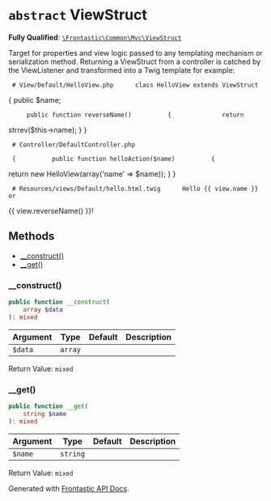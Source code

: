 # `abstract`  ViewStruct

**Fully Qualified**: [`\Frontastic\Common\Mvc\ViewStruct`](../../../src/php/Mvc/ViewStruct.php)

Target for properties and view logic passed to any templating mechanism or
serialization method. Returning a ViewStruct from a controller is catched by
the ViewListener and transformed into a Twig template for example:

     # View/Default/HelloView.php      class HelloView extends ViewStruct     
{          public $name;

         public function reverseName()          {              return
strrev($this->name);          }      }

     # Controller/DefaultController.php

     {          public function helloAction($name)          {             
return new HelloView(array('name' => $name));          }      }

     # Resources/views/Default/hello.html.twig      Hello {{ view.name }} or
{{ view.reverseName() }}!

## Methods

* [__construct()](#__construct)
* [__get()](#__get)

### __construct()

```php
public function __construct(
    array $data
): mixed
```

Argument|Type|Default|Description
--------|----|-------|-----------
`$data`|`array`||

Return Value: `mixed`

### __get()

```php
public function __get(
    string $name
): mixed
```

Argument|Type|Default|Description
--------|----|-------|-----------
`$name`|`string`||

Return Value: `mixed`

Generated with [Frontastic API Docs](https://github.com/FrontasticGmbH/apidocs).
